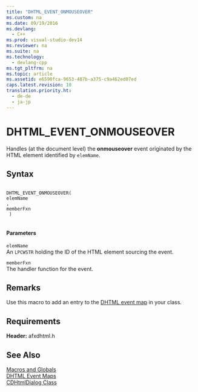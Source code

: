 ```yaml
---
title: "DHTML_EVENT_ONMOUSEOVER"
ms.custom: na
ms.date: 09/19/2016
ms.devlang: 
  - C++
ms.prod: visual-studio-dev14
ms.reviewer: na
ms.suite: na
ms.technology: 
  - devlang-cpp
ms.tgt_pltfrm: na
ms.topic: article
ms.assetid: e6590fca-9653-487b-a375-c9a462ed07ed
caps.latest.revision: 10
translation.priority.ht: 
  - de-de
  - ja-jp
---
```

# DHTML_EVENT_ONMOUSEOVER
Handles (at the document level) the **onmouseover** event originated by the HTML element identified by `elemName`.  
  
## Syntax  
  
```  
  
DHTML_EVENT_ONMOUSEOVER(  
elemName  
,   
memberFxn  
 )  
  
```  
  
#### Parameters  
 `elemName`  
 An `LPCWSTR` holding the ID of the HTML element sourcing the event.  
  
 `memberFxn`  
 The handler function for the event.  
  
## Remarks  
 Use this macro to add an entry to the [DHTML event map](../vs140/BEGIN_DHTML_EVENT_MAP_INLINE.md) in your class.  
  
## Requirements  
 **Header:** afxdhtml.h  
  
## See Also  
 [Macros and Globals](../vs140/MFC-Macros-and-Globals.md)   
 [DHTML Event Maps](../vs140/DHTML-Event-Maps.md)   
 [CDHtmlDialog Class](../vs140/CDHtmlDialog-Class.md)